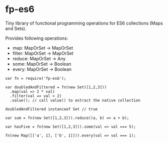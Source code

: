 # fp-es6
Tiny library of functional programming operations for ES6 collections (Maps and Sets).

Provides following operations:
- map: MapOrSet -> MapOrSet 
- filter: MapOrSet -> MapOrSet 
- reduce: MapOrSet -> Any 
- some: MapOrSet -> Boolean
- every: MapOrSet -> Boolean

```
var fn = require('fp-es6');

var doubledAndFiltered = fn(new Set([1,2,3]))
  .map(val => 2 * val)
  .filter(val => val > 2)
  .value(); // call value() to extract the native collection

doubledAndFiltered instanceof Set // true

var sum = fn(new Set([1,2,3])).reduce((a, b) => a + b);

var hasFive = fn(new Set([1,2,3])).some(val => val === 5);

fn(new Map([['a', 1], ['b', 1]])).every(val => val === 1);

```
